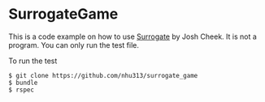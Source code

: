 # SurrogateGame

This is a code example on how to use [Surrogate](https://github.com/JoshCheek/surrogate) by Josh Cheek. It is not a program. You can only run the test file.

To run the test

    $ git clone https://github.com/nhu313/surrogate_game
    $ bundle
    $ rspec

